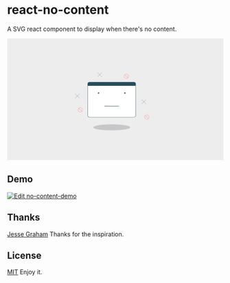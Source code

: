 # react-no-content
A SVG react component to display when there's no content.

![No Content](https://github.com/gedhean/react-no-content/blob/master/NoContent.png)

## Demo

[![Edit no-content-demo](https://codesandbox.io/static/img/play-codesandbox.svg)](https://codesandbox.io/s/github/gedhean/react-no-content-demo/tree/master/)

## Thanks

[Jesse Graham](https://dribbble.com/shots/2728654-Arg-There-s-no-content-here) Thanks for the inspiration.

## License

[MIT](https://github.com/gedhean/react-no-content/blob/master/LICENSE.md) Enjoy it.
